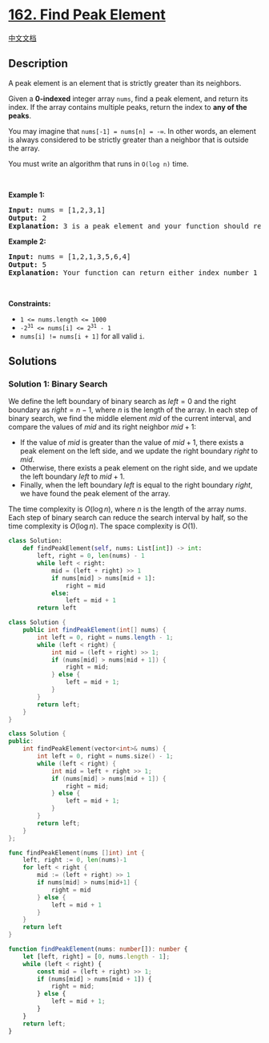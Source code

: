 # [162. Find Peak Element](https://leetcode.com/problems/find-peak-element)

[中文文档](./solution/0100-0199/0162.Find%20Peak%20Element/README.md)

<!-- tags:Array,Binary Search -->

## Description

<p>A peak element is an element that is strictly greater than its neighbors.</p>

<p>Given a <strong>0-indexed</strong> integer array <code>nums</code>, find a peak element, and return its index. If the array contains multiple peaks, return the index to <strong>any of the peaks</strong>.</p>

<p>You may imagine that <code>nums[-1] = nums[n] = -&infin;</code>. In other words, an element is always considered to be strictly greater than a neighbor that is outside the array.</p>

<p>You must write an algorithm that runs in <code>O(log n)</code> time.</p>

<p>&nbsp;</p>
<p><strong class="example">Example 1:</strong></p>

<pre>
<strong>Input:</strong> nums = [1,2,3,1]
<strong>Output:</strong> 2
<strong>Explanation:</strong> 3 is a peak element and your function should return the index number 2.</pre>

<p><strong class="example">Example 2:</strong></p>

<pre>
<strong>Input:</strong> nums = [1,2,1,3,5,6,4]
<strong>Output:</strong> 5
<strong>Explanation:</strong> Your function can return either index number 1 where the peak element is 2, or index number 5 where the peak element is 6.</pre>

<p>&nbsp;</p>
<p><strong>Constraints:</strong></p>

<ul>
	<li><code>1 &lt;= nums.length &lt;= 1000</code></li>
	<li><code>-2<sup>31</sup> &lt;= nums[i] &lt;= 2<sup>31</sup> - 1</code></li>
	<li><code>nums[i] != nums[i + 1]</code> for all valid <code>i</code>.</li>
</ul>

## Solutions

### Solution 1: Binary Search

We define the left boundary of binary search as $left=0$ and the right boundary as $right=n-1$, where $n$ is the length of the array. In each step of binary search, we find the middle element $mid$ of the current interval, and compare the values of $mid$ and its right neighbor $mid+1$:

-   If the value of $mid$ is greater than the value of $mid+1$, there exists a peak element on the left side, and we update the right boundary $right$ to $mid$.
-   Otherwise, there exists a peak element on the right side, and we update the left boundary $left$ to $mid+1$.
-   Finally, when the left boundary $left$ is equal to the right boundary $right$, we have found the peak element of the array.

The time complexity is $O(\log n)$, where $n$ is the length of the array $nums$. Each step of binary search can reduce the search interval by half, so the time complexity is $O(\log n)$. The space complexity is $O(1)$.

<!-- tabs:start -->

```python
class Solution:
    def findPeakElement(self, nums: List[int]) -> int:
        left, right = 0, len(nums) - 1
        while left < right:
            mid = (left + right) >> 1
            if nums[mid] > nums[mid + 1]:
                right = mid
            else:
                left = mid + 1
        return left
```

```java
class Solution {
    public int findPeakElement(int[] nums) {
        int left = 0, right = nums.length - 1;
        while (left < right) {
            int mid = (left + right) >> 1;
            if (nums[mid] > nums[mid + 1]) {
                right = mid;
            } else {
                left = mid + 1;
            }
        }
        return left;
    }
}
```

```cpp
class Solution {
public:
    int findPeakElement(vector<int>& nums) {
        int left = 0, right = nums.size() - 1;
        while (left < right) {
            int mid = left + right >> 1;
            if (nums[mid] > nums[mid + 1]) {
                right = mid;
            } else {
                left = mid + 1;
            }
        }
        return left;
    }
};
```

```go
func findPeakElement(nums []int) int {
	left, right := 0, len(nums)-1
	for left < right {
		mid := (left + right) >> 1
		if nums[mid] > nums[mid+1] {
			right = mid
		} else {
			left = mid + 1
		}
	}
	return left
}
```

```ts
function findPeakElement(nums: number[]): number {
    let [left, right] = [0, nums.length - 1];
    while (left < right) {
        const mid = (left + right) >> 1;
        if (nums[mid] > nums[mid + 1]) {
            right = mid;
        } else {
            left = mid + 1;
        }
    }
    return left;
}
```

<!-- tabs:end -->

<!-- end -->
